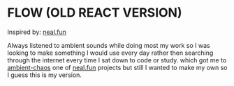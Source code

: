 # FLOW (OLD REACT VERSION)

Inspired by: [neal.fun](https://neal.fun/ambient-chaos/)

Always listened to ambient sounds while doing most my work so I was looking to make something I would use every day rather then searching through the internet every time I sat down to code or study. which got me to [ambient-chaos](https://neal.fun/ambient-chaos/) one of [neal.fun](https://neal.fun/ambient-chaos/) projects but still I wanted to make my own so I guess this is my version.
